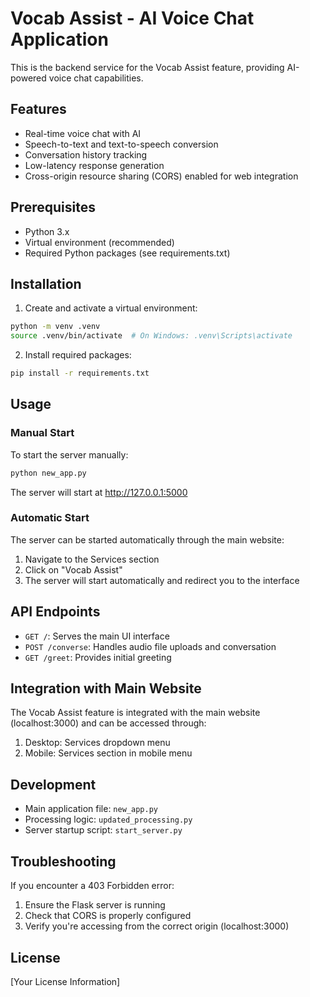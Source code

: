 # Vocab Assist - AI Voice Chat Application

This is the backend service for the Vocab Assist feature, providing AI-powered voice chat capabilities.

## Features

- Real-time voice chat with AI
- Speech-to-text and text-to-speech conversion
- Conversation history tracking
- Low-latency response generation
- Cross-origin resource sharing (CORS) enabled for web integration

## Prerequisites

- Python 3.x
- Virtual environment (recommended)
- Required Python packages (see requirements.txt)

## Installation

1. Create and activate a virtual environment:
```bash
python -m venv .venv
source .venv/bin/activate  # On Windows: .venv\Scripts\activate
```

2. Install required packages:
```bash
pip install -r requirements.txt
```

## Usage

### Manual Start
To start the server manually:
```bash
python new_app.py
```
The server will start at http://127.0.0.1:5000

### Automatic Start
The server can be started automatically through the main website:
1. Navigate to the Services section
2. Click on "Vocab Assist"
3. The server will start automatically and redirect you to the interface

## API Endpoints

- `GET /`: Serves the main UI interface
- `POST /converse`: Handles audio file uploads and conversation
- `GET /greet`: Provides initial greeting

## Integration with Main Website

The Vocab Assist feature is integrated with the main website (localhost:3000) and can be accessed through:
1. Desktop: Services dropdown menu
2. Mobile: Services section in mobile menu

## Development

- Main application file: `new_app.py`
- Processing logic: `updated_processing.py`
- Server startup script: `start_server.py`

## Troubleshooting

If you encounter a 403 Forbidden error:
1. Ensure the Flask server is running
2. Check that CORS is properly configured
3. Verify you're accessing from the correct origin (localhost:3000)

## License

[Your License Information]



